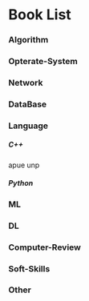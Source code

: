 # Book List

### Algorithm

### Opterate-System

### Network

### DataBase

### Language

##### C++

apue
unp

##### Python

### ML

### DL

### Computer-Review



### Soft-Skills

### Other
